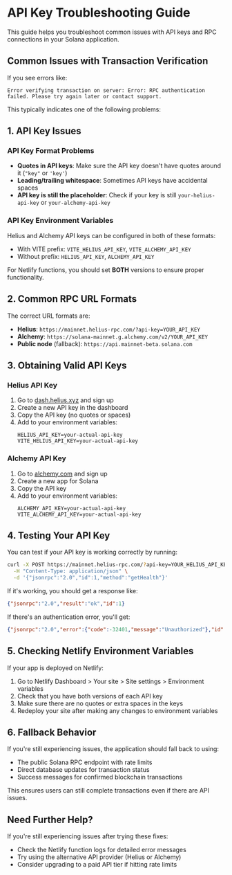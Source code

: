 # API Key Troubleshooting Guide

This guide helps you troubleshoot common issues with API keys and RPC connections in your Solana application.

## Common Issues with Transaction Verification

If you see errors like:
```
Error verifying transaction on server: Error: RPC authentication failed. Please try again later or contact support.
```

This typically indicates one of the following problems:

## 1. API Key Issues

### API Key Format Problems

- **Quotes in API keys**: Make sure the API key doesn't have quotes around it (`"key"` or `'key'`)
- **Leading/trailing whitespace**: Sometimes API keys have accidental spaces
- **API key is still the placeholder**: Check if your key is still `your-helius-api-key` or `your-alchemy-api-key`

### API Key Environment Variables

Helius and Alchemy API keys can be configured in both of these formats:
- With VITE prefix: `VITE_HELIUS_API_KEY`, `VITE_ALCHEMY_API_KEY`
- Without prefix: `HELIUS_API_KEY`, `ALCHEMY_API_KEY`

For Netlify functions, you should set **BOTH** versions to ensure proper functionality.

## 2. Common RPC URL Formats

The correct URL formats are:

- **Helius**: `https://mainnet.helius-rpc.com/?api-key=YOUR_API_KEY`
- **Alchemy**: `https://solana-mainnet.g.alchemy.com/v2/YOUR_API_KEY`
- **Public node** (fallback): `https://api.mainnet-beta.solana.com`

## 3. Obtaining Valid API Keys

### Helius API Key
1. Go to [dash.helius.xyz](https://dash.helius.xyz/) and sign up
2. Create a new API key in the dashboard
3. Copy the API key (no quotes or spaces)
4. Add to your environment variables:
   ```
   HELIUS_API_KEY=your-actual-api-key
   VITE_HELIUS_API_KEY=your-actual-api-key
   ```

### Alchemy API Key
1. Go to [alchemy.com](https://www.alchemy.com/) and sign up
2. Create a new app for Solana
3. Copy the API key
4. Add to your environment variables:
   ```
   ALCHEMY_API_KEY=your-actual-api-key
   VITE_ALCHEMY_API_KEY=your-actual-api-key
   ```

## 4. Testing Your API Key

You can test if your API key is working correctly by running:

```bash
curl -X POST https://mainnet.helius-rpc.com/?api-key=YOUR_HELIUS_API_KEY \
  -H "Content-Type: application/json" \
  -d '{"jsonrpc":"2.0","id":1,"method":"getHealth"}' 
```

If it's working, you should get a response like:
```json
{"jsonrpc":"2.0","result":"ok","id":1}
```

If there's an authentication error, you'll get:
```json
{"jsonrpc":"2.0","error":{"code":-32401,"message":"Unauthorized"},"id":1}
```

## 5. Checking Netlify Environment Variables

If your app is deployed on Netlify:

1. Go to Netlify Dashboard > Your site > Site settings > Environment variables
2. Check that you have both versions of each API key
3. Make sure there are no quotes or extra spaces in the keys
4. Redeploy your site after making any changes to environment variables

## 6. Fallback Behavior

If you're still experiencing issues, the application should fall back to using:
- The public Solana RPC endpoint with rate limits
- Direct database updates for transaction status
- Success messages for confirmed blockchain transactions

This ensures users can still complete transactions even if there are API issues.

## Need Further Help?

If you're still experiencing issues after trying these fixes:
- Check the Netlify function logs for detailed error messages
- Try using the alternative API provider (Helius or Alchemy)
- Consider upgrading to a paid API tier if hitting rate limits 